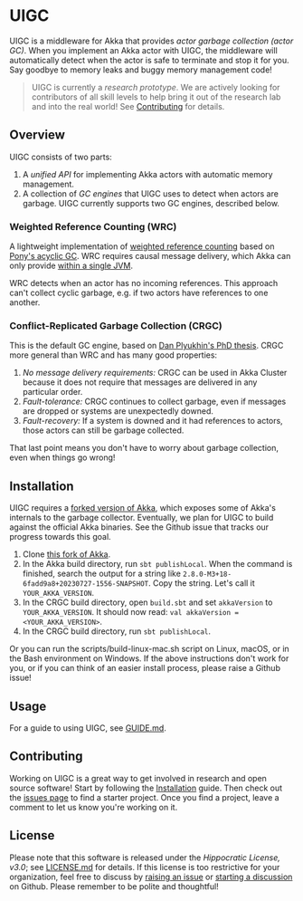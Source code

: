 # UIGC

UIGC is a middleware for Akka that provides _actor garbage collection (actor GC)_. 
When you implement an Akka actor with UIGC, the middleware will 
automatically detect when the actor is safe to terminate and stop it for
you. Say goodbye to memory leaks and buggy memory management code!

> UIGC is currently a _research prototype_. We are actively looking for 
> contributors of all skill levels to help bring it out of the research lab and into the real world! 
> See [Contributing](#contributing) for details.

## Overview

UIGC consists of two parts:

1. A _unified API_ for implementing Akka actors with automatic memory management.
2. A collection of _GC engines_ that UIGC uses to detect when actors are garbage.
   UIGC currently supports two GC engines, described below.

### Weighted Reference Counting (WRC)

A lightweight implementation of [weighted reference counting](https://en.wikipedia.org/wiki/Reference_counting#Weighted_reference_counting) 
based on [Pony's acyclic GC](https://github.com/ponylang/ponyc). WRC requires causal message
delivery, which Akka can only provide [within a single JVM](https://doc.akka.io/docs/akka/current/general/message-delivery-reliability.html#ordering-of-local-message-sends).

WRC detects when an actor has no incoming references. This approach
can't collect cyclic garbage, e.g. if two actors have references to one another.

### Conflict-Replicated Garbage Collection (CRGC)

This is the default GC engine, based on 
[Dan Plyukhin's PhD thesis](https://youtu.be/akBNZLNp05M). CRGC more general than WRC 
and has many good properties:

1. _No message delivery requirements:_ CRGC can be used in Akka Cluster because
   it does not require that messages are delivered in any particular order.
2. _Fault-tolerance:_ CRGC continues to collect garbage, even if messages are
   dropped or systems are unexpectedly downed.
3. _Fault-recovery:_ If a system is downed and it had references to actors,
  those actors can still be garbage collected.

That last point means you don't have to worry about garbage collection,
even when things go wrong!

## Installation

UIGC requires a [forked version of Akka](https://github.com/dplyukhin/akka), which
exposes some of Akka's internals to the garbage collector. Eventually, we plan for 
UIGC to build against the official Akka binaries. See
the Github issue that tracks our progress towards this goal.

1. Clone [this fork of Akka](https://github.com/dplyukhin/akka).
2. In the Akka build directory, run `sbt publishLocal`. When the command is finished, 
   search the output for a string like `2.8.0-M3+18-6fadd9a8+20230727-1556-SNAPSHOT`.
   Copy the string. Let's call it `YOUR_AKKA_VERSION`.
3. In the CRGC build directory, open `build.sbt` and set `akkaVersion` to `YOUR_AKKA_VERSION`. 
   It should now read: `val akkaVersion = <YOUR_AKKA_VERSION>`.
4. In the CRGC build directory, run `sbt publishLocal`.

Or you can run the scripts/build-linux-mac.sh script on Linux, macOS, or in the Bash environment on Windows.
If the above instructions don't work for you, or if you can think of an easier install process,
please raise a Github issue!
 
## Usage 


For a guide to using UIGC, see [GUIDE.md](./GUIDE.md).

## Contributing

Working on UIGC is a great way to get involved in research and open source software!
Start by following the [Installation](#installation) guide. Then check out
the [issues page](https://github.com/dplyukhin/UIGC/issues?q=is%3Aopen+is%3Aissue+label%3A%22good+first+issue%22) 
to find a starter project.
Once you find a project, leave a comment to let us know you're working on it.

## License

Please note that this software is released under the _Hippocratic License, v3.0_; see [LICENSE.md](./LICENSE.md) for 
details. If this license is too restrictive for your organization, feel free to discuss by
[raising an issue](https://github.com/dplyukhin/uigc/issues) or [starting a discussion](https://github.com/dplyukhin/uigc/discussions)
on Github.
Please remember to be polite and thoughtful!
